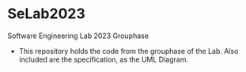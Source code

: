 # SeLab2023
Software Engineering Lab 2023 Grouphase
- This repository holds the code from the grouphase of the Lab. Also included are the specification, as the UML Diagram.
